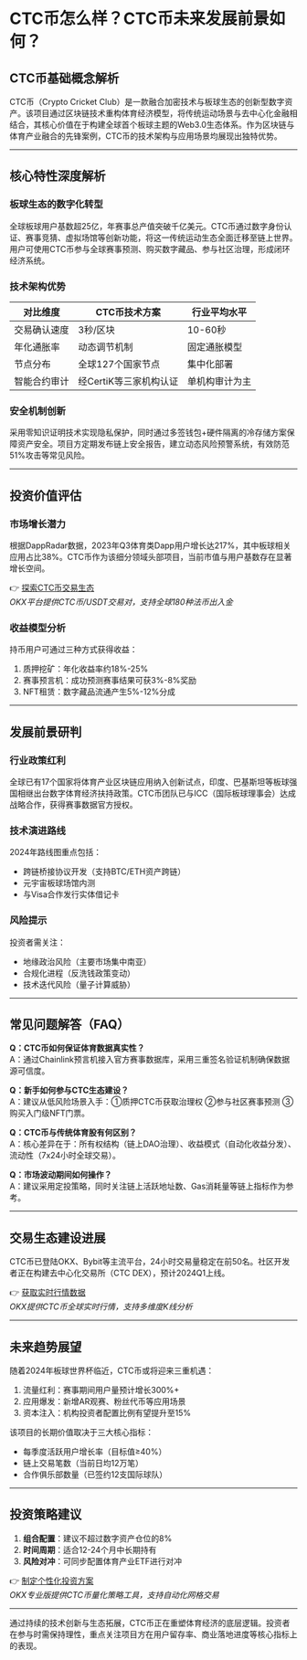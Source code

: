 # CTC币怎么样？CTC币未来发展前景如何？

## CTC币基础概念解析  
CTC币（Crypto Cricket Club）是一款融合加密技术与板球生态的创新型数字资产。该项目通过区块链技术重构体育经济模型，将传统运动场景与去中心化金融相结合，其核心价值在于构建全球首个板球主题的Web3.0生态体系。作为区块链与体育产业融合的先锋案例，CTC币的技术架构与应用场景均展现出独特优势。

---

## 核心特性深度解析

### 板球生态的数字化转型  
全球板球用户基数超25亿，年赛事总产值突破千亿美元。CTC币通过数字身份认证、赛事竞猜、虚拟场馆等创新功能，将这一传统运动生态全面迁移至链上世界。用户可使用CTC币参与全球赛事预测、购买数字藏品、参与社区治理，形成闭环经济系统。

### 技术架构优势  
| 对比维度       | CTC币技术方案          | 行业平均水平       |
|----------------|------------------------|--------------------|
| 交易确认速度   | 3秒/区块               | 10-60秒            |
| 年化通胀率     | 动态调节机制           | 固定通胀模型       |
| 节点分布       | 全球127个国家节点      | 集中化部署         |
| 智能合约审计   | 经CertiK等三家机构认证 | 单机构审计为主     |

### 安全机制创新  
采用零知识证明技术实现隐私保护，同时通过多签钱包+硬件隔离的冷存储方案保障资产安全。项目方定期发布链上安全报告，建立动态风险预警系统，有效防范51%攻击等常见风险。

---

## 投资价值评估

### 市场增长潜力  
根据DappRadar数据，2023年Q3体育类Dapp用户增长达217%，其中板球相关应用占比38%。CTC币作为该细分领域头部项目，当前市值与用户基数存在显著增长空间。

👉 [探索CTC币交易生态](https://bit.ly/okx_welcome)  
*OKX平台提供CTC币/USDT交易对，支持全球180种法币出入金*

### 收益模型分析  
持币用户可通过三种方式获得收益：
1. 质押挖矿：年化收益率约18%-25%
2. 赛事预言机：成功预测赛事结果可获3%-8%奖励
3. NFT租赁：数字藏品流通产生5%-12%分成

---

## 发展前景研判

### 行业政策红利  
全球已有17个国家将体育产业区块链应用纳入创新试点，印度、巴基斯坦等板球强国相继出台数字体育经济扶持政策。CTC币团队已与ICC（国际板球理事会）达成战略合作，获得赛事数据官方授权。

### 技术演进路线  
2024年路线图重点包括：
- 跨链桥接协议开发（支持BTC/ETH资产跨链）
- 元宇宙板球场馆内测
- 与Visa合作发行实体借记卡

### 风险提示  
投资者需关注：
- 地缘政治风险（主要市场集中南亚）
- 合规化进程（反洗钱政策变动）
- 技术迭代风险（量子计算威胁）

---

## 常见问题解答（FAQ）

**Q：CTC币如何保证体育数据真实性？**  
A：通过Chainlink预言机接入官方赛事数据库，采用三重签名验证机制确保数据源可信度。

**Q：新手如何参与CTC生态建设？**  
A：建议从低风险场景入手：①质押CTC币获取治理权 ②参与社区赛事预测 ③购买入门级NFT门票。

**Q：CTC币与传统体育股有何区别？**  
A：核心差异在于：所有权结构（链上DAO治理）、收益模式（自动化收益分发）、流动性（7x24小时全球交易）。

**Q：市场波动期间如何操作？**  
A：建议采用定投策略，同时关注链上活跃地址数、Gas消耗量等链上指标作为参考。

---

## 交易生态建设进展  
CTC币已登陆OKX、Bybit等主流平台，24小时交易量稳定在前50名。社区开发者正在构建去中心化交易所（CTC DEX），预计2024Q1上线。

👉 [获取实时行情数据](https://bit.ly/okx_welcome)  
*OKX提供CTC币全球实时行情，支持多维度K线分析*

---

## 未来趋势展望  
随着2024年板球世界杯临近，CTC币或将迎来三重机遇：
1. 流量红利：赛事期间用户量预计增长300%+
2. 应用爆发：新增AR观赛、粉丝代币等应用场景
3. 资本注入：机构投资者配置比例有望提升至15%

该项目的长期价值取决于三大核心指标：
- 每季度活跃用户增长率（目标值≥40%）
- 链上交易笔数（当前日均12万笔）
- 合作俱乐部数量（已签约12支国际球队）

---

## 投资策略建议  
1. **组合配置**：建议不超过数字资产仓位的8%
2. **时间周期**：适合12-24个月中长期持有
3. **风险对冲**：可同步配置体育产业ETF进行对冲

👉 [制定个性化投资方案](https://bit.ly/okx_welcome)  
*OKX专业版提供CTC币量化策略工具，支持自动化网格交易*

---

通过持续的技术创新与生态拓展，CTC币正在重塑体育经济的底层逻辑。投资者在参与时需保持理性，重点关注项目方在用户留存率、商业落地进度等核心指标上的表现。